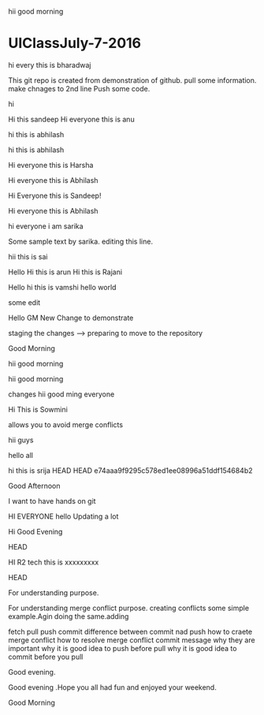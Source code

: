 

hii good morning


# UIClassJuly-7-2016


hi every this is bharadwaj

This git repo is created from demonstration of github. pull some information. make chnages to 2nd line
Push some code.


hi

Hi this sandeep
Hi everyone this is anu

hi this is abhilash


hi this is abhilash


Hi everyone this is Harsha


Hi everyone this is Abhilash


Hi Everyone this is Sandeep!

Hi everyone this is Abhilash


hi everyone i am sarika

Some sample text by sarika. editing this line.

hii this is sai


Hello
Hi this is arun
Hi this is Rajani

Hello 
hi this is vamshi
hello world




some edit

Hello GM
New Change to demonstrate


staging the changes --> preparing to move to the repository


Good Morning    

hii good morning


hii good morning

changes
hii good ming everyone

Hi This is Sowmini


allows you to avoid merge conflicts 

hii guys



hello all


hi this is srija
 HEAD
 HEAD
 e74aaa9f9295c578ed1ee08996a51ddf154684b2

Good Afternoon

I want to have hands on git

HI EVERYONE
hello 
Updating a lot


Hi Good Evening 

 HEAD

HI R2 tech this is xxxxxxxxx



HEAD

For understanding purpose.

For understanding merge conflict purpose. creating conflicts some simple example.Agin doing the same.adding



fetch
pull
push 
commit 
difference between commit nad push 
how to craete merge conflict
how to resolve merge conflict
commit message why they are important
why it is good idea to push before pull
why  it is good idea to commit before you pull


Good evening.


Good evening .Hope you all had fun and enjoyed your weekend.

Good Morning 